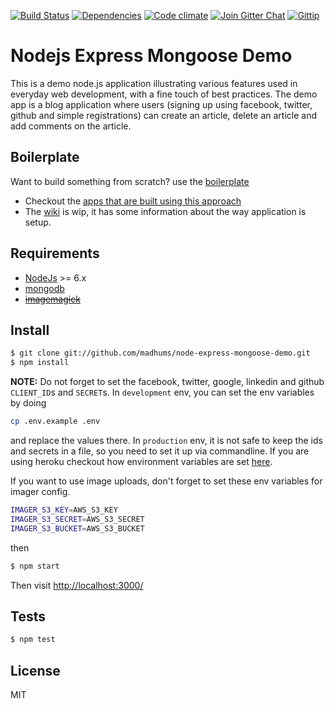 
[![Build Status](https://img.shields.io/travis/madhums/node-express-mongoose-demo.svg?style=flat)](https://travis-ci.org/madhums/node-express-mongoose-demo)
[![Dependencies](https://img.shields.io/david/madhums/node-express-mongoose-demo.svg?style=flat)](https://david-dm.org/madhums/node-express-mongoose-demo)
[![Code climate](http://img.shields.io/codeclimate/github/madhums/node-express-mongoose-demo.svg?style=flat)](https://codeclimate.com/github/madhums/node-express-mongoose-demo)
[![Join Gitter Chat](https://img.shields.io/badge/gitter-join%20chat%20%E2%86%92-brightgreen.svg?style=flat)](https://gitter.im/madhums/node-express-mongoose-demo?utm_source=badge&utm_medium=badge&utm_campaign=pr-badge&utm_content=badge)
[![Gittip](https://img.shields.io/gratipay/madhums.svg?style=flat)](https://www.gratipay.com/madhums/)

# Nodejs Express Mongoose Demo

This is a demo node.js application illustrating various features used in everyday web development, with a fine touch of best practices. The demo app is a blog application where users (signing up using facebook, twitter, github and simple registrations) can create an article, delete an article and add comments on the article.

## Boilerplate

Want to build something from scratch? use the [boilerplate](https://github.com/madhums/node-express-mongoose)

* Checkout the [apps that are built using this approach](https://github.com/madhums/node-express-mongoose/wiki/Apps-built-using-this-approach)
* The [wiki](https://github.com/madhums/node-express-mongoose/wiki) is wip, it has some information about the way application is setup.

## Requirements

* [NodeJs](http://nodejs.org) >= 6.x 
* [mongodb](http://mongodb.org)
* ~~[imagemagick](http://www.imagemagick.org/script/index.php)~~

## Install

```sh
$ git clone git://github.com/madhums/node-express-mongoose-demo.git
$ npm install
```

**NOTE:** Do not forget to set the facebook, twitter, google, linkedin and github `CLIENT_ID`s and `SECRET`s. In `development` env, you can set the env variables by doing

```sh
cp .env.example .env
```

and replace the values there. In `production` env, it is not safe to keep the ids and secrets in a file, so you need to set it up via commandline. If you are using heroku checkout how environment variables are set [here](https://devcenter.heroku.com/articles/config-vars).

If you want to use image uploads, don't forget to set these env variables for
imager config.

```sh
IMAGER_S3_KEY=AWS_S3_KEY
IMAGER_S3_SECRET=AWS_S3_SECRET
IMAGER_S3_BUCKET=AWS_S3_BUCKET
```

then
 
```sh
$ npm start
```

Then visit [http://localhost:3000/](http://localhost:3000/)

## Tests

```sh
$ npm test
```

## License

MIT
